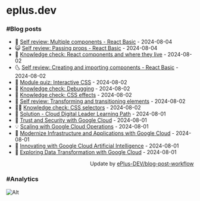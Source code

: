 # eplus.dev

### #Blog posts

<!-- BLOG-POST-LIST:START -->
 - 🧰 [Self review: Multiple components - React Basic](https://eplus.dev/self-review-multiple-components-react-basic) - 2024-08-04
 - 😺 [Self review: Passing props - React Basic](https://eplus.dev/self-review-passing-props-react-basic) - 2024-08-04
 - 🗽 [Knowledge check: React components and where they live](https://eplus.dev/knowledge-check-react-components-and-where-they-live) - 2024-08-02
 - 🌜 [Self review: Creating and importing components - React Basic](https://eplus.dev/self-review-creating-and-importing-components-react-basic) - 2024-08-02
 - 📝 [Module quiz: Interactive CSS](https://eplus.dev/module-quiz-interactive-css) - 2024-08-02
 - 🚀 [Knowledge check: Debugging](https://eplus.dev/knowledge-check-debugging) - 2024-08-02
 - 💼 [Knowledge check: CSS effects](https://eplus.dev/knowledge-check-css-effects) - 2024-08-02
 - 🦣 [Self review: Transforming and transitioning elements](https://eplus.dev/self-review-transforming-and-transitioning-elements) - 2024-08-02
 - 👨‍🏫 [Knowledge check: CSS selectors](https://eplus.dev/knowledge-check-css-selectors) - 2024-08-02
 - 🔭 [Solution - Cloud Digital Leader Learning Path](https://eplus.dev/solution-cloud-digital-leader-learning-path) - 2024-08-01
 - 🤡 [Trust and Security with Google Cloud](https://eplus.dev/trust-and-security-with-google-cloud) - 2024-08-01
 - 💡 [Scaling with Google Cloud Operations](https://eplus.dev/scaling-with-google-cloud-operations) - 2024-08-01
 - 🦣 [Modernize Infrastructure and Applications with Google Cloud](https://eplus.dev/modernize-infrastructure-and-applications-with-google-cloud) - 2024-08-01
 - 💪 [Innovating with Google Cloud Artificial Intelligence](https://eplus.dev/innovating-with-google-cloud-artificial-intelligence) - 2024-08-01
 - 🤡 [Exploring Data Transformation with Google Cloud](https://eplus.dev/exploring-data-transformation-with-google-cloud) - 2024-08-01<!-- BLOG-POST-LIST:END -->

<div align="right">
  Update by <a target="_blank"
    href="https://github.com/ePlus-DEV/blog-post-workflow">ePlus-DEV/blog-post-workflow</a>
</div>

### #Analytics
![Alt](https://repobeats.axiom.co/api/embed/9990f7cddfbad8d834990b10ccad05f81ac1096f.svg "Repobeats analytics image")
